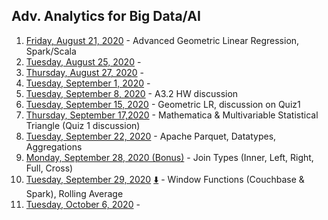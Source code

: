 
## Adv. Analytics for Big Data/AI
1. [Friday, August 21, 2020](https://asuonline.wistia.com/medias/m59vicjcwi) - Advanced Geometric Linear Regression, Spark/Scala
2. [Tuesday, August 25, 2020](https://asuonline.wistia.com/medias/4dk75d06ng) - 
3. [Thursday, August 27, 2020](https://asuonline.wistia.com/medias/tznfb5yl09) - 
4. [Tuesday, September 1, 2020](https://asuonline.wistia.com/medias/lkh16sak72) - 
5. [Tuesday, September 8, 2020](https://asuonline.wistia.com/medias/v871gbt9sl) - A3.2 HW discussion
6. [Tuesday, September 15, 2020](https://asuonline.wistia.com/medias/242bjinick) - Geometric LR, discussion on Quiz1
7. [Thursday, September 17,2020](https://asuonline.wistia.com/medias/8sa5xo9kin) - Mathematica & Multivariable Statistical Triangle (Quiz 1 discussion)
8. [Tuesday, September 22, 2020](https://asuonline.wistia.com/medias/echvyfvjru) - Apache Parquet, Datatypes, Aggregations
9. [Monday, September 28, 2020 (Bonus)](https://asuonline.wistia.com/medias/kixfvlxybl) - Join Types (Inner, Left, Right, Full, Cross)
10. [Tuesday, September 29, 2020](https://asuonline.wistia.com/medias/vbixc6ag6c) [&#11015;&#65039;](https://canvas.asu.edu/files/21922483/download?verifier=lCNPBSDlvKaqQMuSIdeabNiERUftJnGlTsLu6f6Q) - Window Functions (Couchbase & Spark), Rolling Average 
11. [Tuesday, October 6, 2020](https://asuonline.wistia.com/medias/r64sa1ykkw) - 
